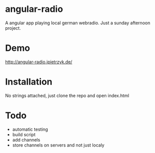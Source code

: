 # angular-radio

A angular app playing local german webradio. Just a sunday afternoon project.

# Demo

http://angular-radio.jpietrzyk.de/

# Installation

No strings attached, just clone the repo and open index.html

# Todo

* automatic testing
* build script
* add channels
* store channels on servers and not just localy

